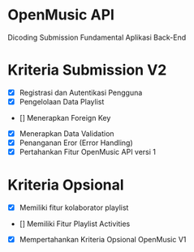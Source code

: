 # OpenMusic API

Dicoding Submission Fundamental Aplikasi Back-End

# Kriteria Submission V2

- [x] Registrasi dan Autentikasi Pengguna
- [x] Pengelolaan Data Playlist
- [] Menerapkan Foreign Key
- [x] Menerapkan Data Validation
- [x] Penanganan Eror (Error Handling)
- [x] Pertahankan Fitur OpenMusic API versi 1

# Kriteria Opsional

- [x] Memiliki fitur kolaborator playlist
- [] Memiliki Fitur Playlist Activities
- [x] Mempertahankan Kriteria Opsional OpenMusic V1
